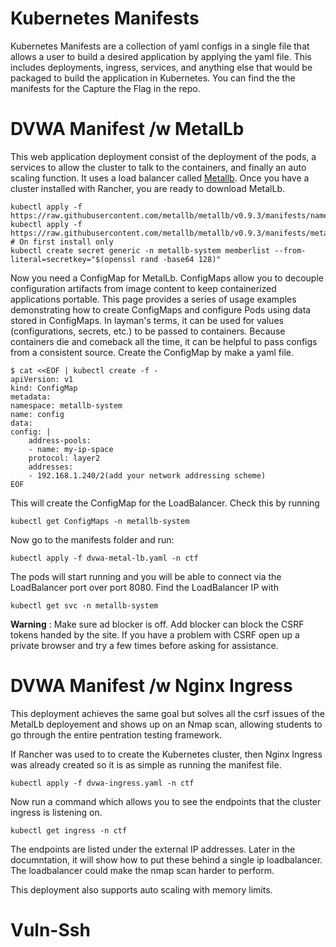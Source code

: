 # Kubernetes Manifests

Kubernetes Manifests are a collection of yaml configs in a single file that allows a user to build a desired application by applying the yaml file. This includes deployments, ingress, services, and anything else that would be packaged to build the application in Kubernetes. You can find the the manifests for the Capture the Flag in the repo. 

# DVWA Manifest /w MetalLb

This web application deployment consist of the deployment of the pods, a services to allow the cluster to talk to the containers, and finally an auto scaling function. It uses a load balancer called [Metallb](https://metallb.universe.tf/installation/). Once you have a cluster installed with Rancher, you are ready to download MetalLb. 

    kubectl apply -f https://raw.githubusercontent.com/metallb/metallb/v0.9.3/manifests/namespace.yaml
    kubectl apply -f https://raw.githubusercontent.com/metallb/metallb/v0.9.3/manifests/metallb.yaml
    # On first install only
    kubectl create secret generic -n metallb-system memberlist --from-literal=secretkey="$(openssl rand -base64 128)"

Now you need a ConfigMap for MetalLb. ConfigMaps allow you to decouple configuration artifacts from image content to keep containerized applications portable. This page provides a series of usage examples demonstrating how to create ConfigMaps and configure Pods using data stored in ConfigMaps. In layman's terms, it can be used for values (configurations, secrets, etc.) to be passed to containers. Because containers die and comeback all the time, it can be helpful to pass configs from a consistent source. Create the ConfigMap by make a yaml file. 


    $ cat <<EOF | kubectl create -f -
    apiVersion: v1
    kind: ConfigMap
    metadata:
    namespace: metallb-system
    name: config
    data:
    config: |
        address-pools:
        - name: my-ip-space
        protocol: layer2
        addresses:
        - 192.168.1.240/2(add your network addressing scheme)
    EOF
    

This will create the ConfigMap for the LoadBalancer. Check this by running 

    kubectl get ConfigMaps -n metallb-system

Now go to the manifests folder and run:

    kubectl apply -f dvwa-metal-lb.yaml -n ctf

The pods will start running and you will be able to connect via the LoadBalancer port over port 8080. Find the LoadBalancer IP with 

    kubectl get svc -n metallb-system

**Warning** : Make sure ad blocker is off. Add blocker can block the CSRF tokens handed by the site. If you have a problem with CSRF open up a private browser and try a few times before asking for assistance.

# DVWA Manifest /w Nginx Ingress

This deployment achieves the same goal but solves all the csrf issues of the MetalLb deployement and shows up on an Nmap scan, allowing students to go through the entire pentration testing framework.

If Rancher was used to to create the Kubernetes cluster, then Nginx Ingress was already created so it is as simple as running the manifest file.

    kubectl apply -f dvwa-ingress.yaml -n ctf

Now run a command which allows you to see the endpoints that the cluster ingress is listening on. 

    kubectl get ingress -n ctf

The endpoints are listed under the external IP addresses. Later in the documntation, it will show how to put these behind a single ip loadbalancer. The loadbalancer could make the nmap scan harder to perform.

This deployment also supports auto scaling with memory limits.

# Vuln-Ssh
